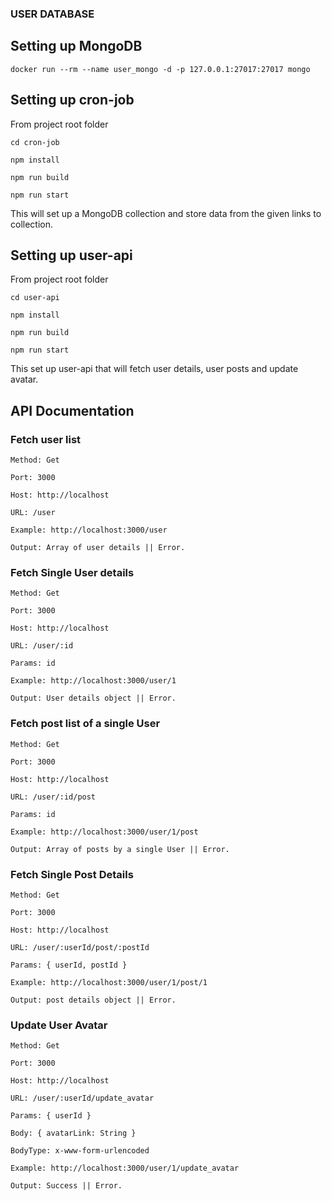 ### USER DATABASE

## Setting up MongoDB

```
docker run --rm --name user_mongo -d -p 127.0.0.1:27017:27017 mongo
```

## Setting up cron-job

From project root folder

```
cd cron-job

npm install

npm run build

npm run start
```

This will set up a MongoDB collection and store data from the given links to collection.


## Setting up user-api

From project root folder

```
cd user-api

npm install

npm run build

npm run start
```

This set up user-api that will fetch user details, user posts and update avatar.

## API Documentation

### Fetch user list

```
Method: Get

Port: 3000

Host: http://localhost

URL: /user

Example: http://localhost:3000/user

Output: Array of user details || Error.
```

### Fetch Single User details

```
Method: Get

Port: 3000

Host: http://localhost

URL: /user/:id

Params: id

Example: http://localhost:3000/user/1

Output: User details object || Error.
```

### Fetch post list of a single User

```
Method: Get

Port: 3000

Host: http://localhost

URL: /user/:id/post

Params: id

Example: http://localhost:3000/user/1/post

Output: Array of posts by a single User || Error.
```

### Fetch Single Post Details

```
Method: Get

Port: 3000

Host: http://localhost

URL: /user/:userId/post/:postId

Params: { userId, postId }

Example: http://localhost:3000/user/1/post/1

Output: post details object || Error.
```

### Update User Avatar

```
Method: Get

Port: 3000

Host: http://localhost

URL: /user/:userId/update_avatar

Params: { userId }

Body: { avatarLink: String }

BodyType: x-www-form-urlencoded

Example: http://localhost:3000/user/1/update_avatar

Output: Success || Error.
```
